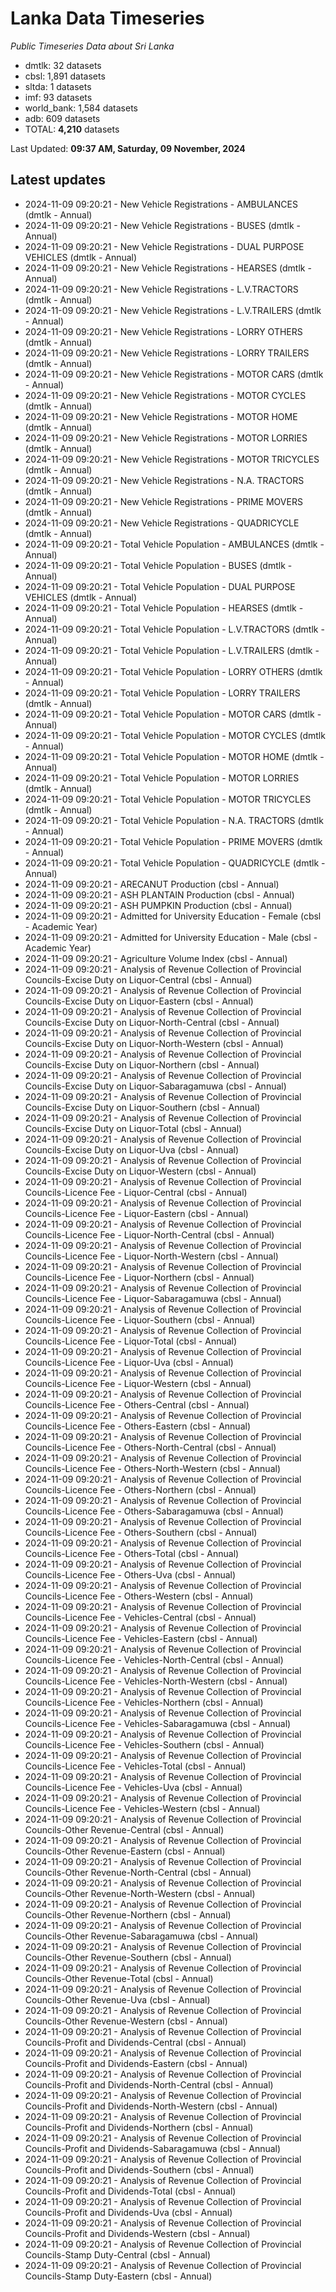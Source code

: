 # Lanka Data Timeseries
*Public Timeseries Data about Sri Lanka*

* dmtlk: 32 datasets
* cbsl: 1,891 datasets
* sltda: 1 datasets
* imf: 93 datasets
* world_bank: 1,584 datasets
* adb: 609 datasets
* TOTAL: **4,210** datasets

Last Updated: **09:37 AM, Saturday, 09 November, 2024**

## Latest updates

* 2024-11-09 09:20:21 - New Vehicle Registrations - AMBULANCES (dmtlk - Annual)
* 2024-11-09 09:20:21 - New Vehicle Registrations - BUSES (dmtlk - Annual)
* 2024-11-09 09:20:21 - New Vehicle Registrations - DUAL PURPOSE VEHICLES (dmtlk - Annual)
* 2024-11-09 09:20:21 - New Vehicle Registrations - HEARSES (dmtlk - Annual)
* 2024-11-09 09:20:21 - New Vehicle Registrations - L.V.TRACTORS (dmtlk - Annual)
* 2024-11-09 09:20:21 - New Vehicle Registrations - L.V.TRAILERS (dmtlk - Annual)
* 2024-11-09 09:20:21 - New Vehicle Registrations - LORRY OTHERS (dmtlk - Annual)
* 2024-11-09 09:20:21 - New Vehicle Registrations - LORRY TRAILERS (dmtlk - Annual)
* 2024-11-09 09:20:21 - New Vehicle Registrations - MOTOR CARS (dmtlk - Annual)
* 2024-11-09 09:20:21 - New Vehicle Registrations - MOTOR CYCLES (dmtlk - Annual)
* 2024-11-09 09:20:21 - New Vehicle Registrations - MOTOR HOME (dmtlk - Annual)
* 2024-11-09 09:20:21 - New Vehicle Registrations - MOTOR LORRIES (dmtlk - Annual)
* 2024-11-09 09:20:21 - New Vehicle Registrations - MOTOR TRICYCLES (dmtlk - Annual)
* 2024-11-09 09:20:21 - New Vehicle Registrations - N.A. TRACTORS (dmtlk - Annual)
* 2024-11-09 09:20:21 - New Vehicle Registrations - PRIME MOVERS (dmtlk - Annual)
* 2024-11-09 09:20:21 - New Vehicle Registrations - QUADRICYCLE (dmtlk - Annual)
* 2024-11-09 09:20:21 - Total Vehicle Population - AMBULANCES (dmtlk - Annual)
* 2024-11-09 09:20:21 - Total Vehicle Population - BUSES (dmtlk - Annual)
* 2024-11-09 09:20:21 - Total Vehicle Population - DUAL PURPOSE VEHICLES (dmtlk - Annual)
* 2024-11-09 09:20:21 - Total Vehicle Population - HEARSES (dmtlk - Annual)
* 2024-11-09 09:20:21 - Total Vehicle Population - L.V.TRACTORS (dmtlk - Annual)
* 2024-11-09 09:20:21 - Total Vehicle Population - L.V.TRAILERS (dmtlk - Annual)
* 2024-11-09 09:20:21 - Total Vehicle Population - LORRY OTHERS (dmtlk - Annual)
* 2024-11-09 09:20:21 - Total Vehicle Population - LORRY TRAILERS (dmtlk - Annual)
* 2024-11-09 09:20:21 - Total Vehicle Population - MOTOR CARS (dmtlk - Annual)
* 2024-11-09 09:20:21 - Total Vehicle Population - MOTOR CYCLES (dmtlk - Annual)
* 2024-11-09 09:20:21 - Total Vehicle Population - MOTOR HOME (dmtlk - Annual)
* 2024-11-09 09:20:21 - Total Vehicle Population - MOTOR LORRIES (dmtlk - Annual)
* 2024-11-09 09:20:21 - Total Vehicle Population - MOTOR TRICYCLES (dmtlk - Annual)
* 2024-11-09 09:20:21 - Total Vehicle Population - N.A. TRACTORS (dmtlk - Annual)
* 2024-11-09 09:20:21 - Total Vehicle Population - PRIME MOVERS (dmtlk - Annual)
* 2024-11-09 09:20:21 - Total Vehicle Population - QUADRICYCLE (dmtlk - Annual)
* 2024-11-09 09:20:21 - ARECANUT Production (cbsl - Annual)
* 2024-11-09 09:20:21 - ASH PLANTAIN Production (cbsl - Annual)
* 2024-11-09 09:20:21 - ASH PUMPKIN Production (cbsl - Annual)
* 2024-11-09 09:20:21 - Admitted for University Education - Female (cbsl - Academic Year)
* 2024-11-09 09:20:21 - Admitted for University Education - Male (cbsl - Academic Year)
* 2024-11-09 09:20:21 - Agriculture Volume Index (cbsl - Annual)
* 2024-11-09 09:20:21 - Analysis of Revenue Collection of Provincial Councils-Excise Duty on Liquor-Central (cbsl - Annual)
* 2024-11-09 09:20:21 - Analysis of Revenue Collection of Provincial Councils-Excise Duty on Liquor-Eastern (cbsl - Annual)
* 2024-11-09 09:20:21 - Analysis of Revenue Collection of Provincial Councils-Excise Duty on Liquor-North-Central (cbsl - Annual)
* 2024-11-09 09:20:21 - Analysis of Revenue Collection of Provincial Councils-Excise Duty on Liquor-North-Western (cbsl - Annual)
* 2024-11-09 09:20:21 - Analysis of Revenue Collection of Provincial Councils-Excise Duty on Liquor-Northern (cbsl - Annual)
* 2024-11-09 09:20:21 - Analysis of Revenue Collection of Provincial Councils-Excise Duty on Liquor-Sabaragamuwa (cbsl - Annual)
* 2024-11-09 09:20:21 - Analysis of Revenue Collection of Provincial Councils-Excise Duty on Liquor-Southern (cbsl - Annual)
* 2024-11-09 09:20:21 - Analysis of Revenue Collection of Provincial Councils-Excise Duty on Liquor-Total (cbsl - Annual)
* 2024-11-09 09:20:21 - Analysis of Revenue Collection of Provincial Councils-Excise Duty on Liquor-Uva (cbsl - Annual)
* 2024-11-09 09:20:21 - Analysis of Revenue Collection of Provincial Councils-Excise Duty on Liquor-Western (cbsl - Annual)
* 2024-11-09 09:20:21 - Analysis of Revenue Collection of Provincial Councils-Licence Fee - Liquor-Central (cbsl - Annual)
* 2024-11-09 09:20:21 - Analysis of Revenue Collection of Provincial Councils-Licence Fee - Liquor-Eastern (cbsl - Annual)
* 2024-11-09 09:20:21 - Analysis of Revenue Collection of Provincial Councils-Licence Fee - Liquor-North-Central (cbsl - Annual)
* 2024-11-09 09:20:21 - Analysis of Revenue Collection of Provincial Councils-Licence Fee - Liquor-North-Western (cbsl - Annual)
* 2024-11-09 09:20:21 - Analysis of Revenue Collection of Provincial Councils-Licence Fee - Liquor-Northern (cbsl - Annual)
* 2024-11-09 09:20:21 - Analysis of Revenue Collection of Provincial Councils-Licence Fee - Liquor-Sabaragamuwa (cbsl - Annual)
* 2024-11-09 09:20:21 - Analysis of Revenue Collection of Provincial Councils-Licence Fee - Liquor-Southern (cbsl - Annual)
* 2024-11-09 09:20:21 - Analysis of Revenue Collection of Provincial Councils-Licence Fee - Liquor-Total (cbsl - Annual)
* 2024-11-09 09:20:21 - Analysis of Revenue Collection of Provincial Councils-Licence Fee - Liquor-Uva (cbsl - Annual)
* 2024-11-09 09:20:21 - Analysis of Revenue Collection of Provincial Councils-Licence Fee - Liquor-Western (cbsl - Annual)
* 2024-11-09 09:20:21 - Analysis of Revenue Collection of Provincial Councils-Licence Fee - Others-Central (cbsl - Annual)
* 2024-11-09 09:20:21 - Analysis of Revenue Collection of Provincial Councils-Licence Fee - Others-Eastern (cbsl - Annual)
* 2024-11-09 09:20:21 - Analysis of Revenue Collection of Provincial Councils-Licence Fee - Others-North-Central (cbsl - Annual)
* 2024-11-09 09:20:21 - Analysis of Revenue Collection of Provincial Councils-Licence Fee - Others-North-Western (cbsl - Annual)
* 2024-11-09 09:20:21 - Analysis of Revenue Collection of Provincial Councils-Licence Fee - Others-Northern (cbsl - Annual)
* 2024-11-09 09:20:21 - Analysis of Revenue Collection of Provincial Councils-Licence Fee - Others-Sabaragamuwa (cbsl - Annual)
* 2024-11-09 09:20:21 - Analysis of Revenue Collection of Provincial Councils-Licence Fee - Others-Southern (cbsl - Annual)
* 2024-11-09 09:20:21 - Analysis of Revenue Collection of Provincial Councils-Licence Fee - Others-Total (cbsl - Annual)
* 2024-11-09 09:20:21 - Analysis of Revenue Collection of Provincial Councils-Licence Fee - Others-Uva (cbsl - Annual)
* 2024-11-09 09:20:21 - Analysis of Revenue Collection of Provincial Councils-Licence Fee - Others-Western (cbsl - Annual)
* 2024-11-09 09:20:21 - Analysis of Revenue Collection of Provincial Councils-Licence Fee - Vehicles-Central (cbsl - Annual)
* 2024-11-09 09:20:21 - Analysis of Revenue Collection of Provincial Councils-Licence Fee - Vehicles-Eastern (cbsl - Annual)
* 2024-11-09 09:20:21 - Analysis of Revenue Collection of Provincial Councils-Licence Fee - Vehicles-North-Central (cbsl - Annual)
* 2024-11-09 09:20:21 - Analysis of Revenue Collection of Provincial Councils-Licence Fee - Vehicles-North-Western (cbsl - Annual)
* 2024-11-09 09:20:21 - Analysis of Revenue Collection of Provincial Councils-Licence Fee - Vehicles-Northern (cbsl - Annual)
* 2024-11-09 09:20:21 - Analysis of Revenue Collection of Provincial Councils-Licence Fee - Vehicles-Sabaragamuwa (cbsl - Annual)
* 2024-11-09 09:20:21 - Analysis of Revenue Collection of Provincial Councils-Licence Fee - Vehicles-Southern (cbsl - Annual)
* 2024-11-09 09:20:21 - Analysis of Revenue Collection of Provincial Councils-Licence Fee - Vehicles-Total (cbsl - Annual)
* 2024-11-09 09:20:21 - Analysis of Revenue Collection of Provincial Councils-Licence Fee - Vehicles-Uva (cbsl - Annual)
* 2024-11-09 09:20:21 - Analysis of Revenue Collection of Provincial Councils-Licence Fee - Vehicles-Western (cbsl - Annual)
* 2024-11-09 09:20:21 - Analysis of Revenue Collection of Provincial Councils-Other Revenue-Central (cbsl - Annual)
* 2024-11-09 09:20:21 - Analysis of Revenue Collection of Provincial Councils-Other Revenue-Eastern (cbsl - Annual)
* 2024-11-09 09:20:21 - Analysis of Revenue Collection of Provincial Councils-Other Revenue-North-Central (cbsl - Annual)
* 2024-11-09 09:20:21 - Analysis of Revenue Collection of Provincial Councils-Other Revenue-North-Western (cbsl - Annual)
* 2024-11-09 09:20:21 - Analysis of Revenue Collection of Provincial Councils-Other Revenue-Northern (cbsl - Annual)
* 2024-11-09 09:20:21 - Analysis of Revenue Collection of Provincial Councils-Other Revenue-Sabaragamuwa (cbsl - Annual)
* 2024-11-09 09:20:21 - Analysis of Revenue Collection of Provincial Councils-Other Revenue-Southern (cbsl - Annual)
* 2024-11-09 09:20:21 - Analysis of Revenue Collection of Provincial Councils-Other Revenue-Total (cbsl - Annual)
* 2024-11-09 09:20:21 - Analysis of Revenue Collection of Provincial Councils-Other Revenue-Uva (cbsl - Annual)
* 2024-11-09 09:20:21 - Analysis of Revenue Collection of Provincial Councils-Other Revenue-Western (cbsl - Annual)
* 2024-11-09 09:20:21 - Analysis of Revenue Collection of Provincial Councils-Profit and Dividends-Central (cbsl - Annual)
* 2024-11-09 09:20:21 - Analysis of Revenue Collection of Provincial Councils-Profit and Dividends-Eastern (cbsl - Annual)
* 2024-11-09 09:20:21 - Analysis of Revenue Collection of Provincial Councils-Profit and Dividends-North-Central (cbsl - Annual)
* 2024-11-09 09:20:21 - Analysis of Revenue Collection of Provincial Councils-Profit and Dividends-North-Western (cbsl - Annual)
* 2024-11-09 09:20:21 - Analysis of Revenue Collection of Provincial Councils-Profit and Dividends-Northern (cbsl - Annual)
* 2024-11-09 09:20:21 - Analysis of Revenue Collection of Provincial Councils-Profit and Dividends-Sabaragamuwa (cbsl - Annual)
* 2024-11-09 09:20:21 - Analysis of Revenue Collection of Provincial Councils-Profit and Dividends-Southern (cbsl - Annual)
* 2024-11-09 09:20:21 - Analysis of Revenue Collection of Provincial Councils-Profit and Dividends-Total (cbsl - Annual)
* 2024-11-09 09:20:21 - Analysis of Revenue Collection of Provincial Councils-Profit and Dividends-Uva (cbsl - Annual)
* 2024-11-09 09:20:21 - Analysis of Revenue Collection of Provincial Councils-Profit and Dividends-Western (cbsl - Annual)
* 2024-11-09 09:20:21 - Analysis of Revenue Collection of Provincial Councils-Stamp Duty-Central (cbsl - Annual)
* 2024-11-09 09:20:21 - Analysis of Revenue Collection of Provincial Councils-Stamp Duty-Eastern (cbsl - Annual)